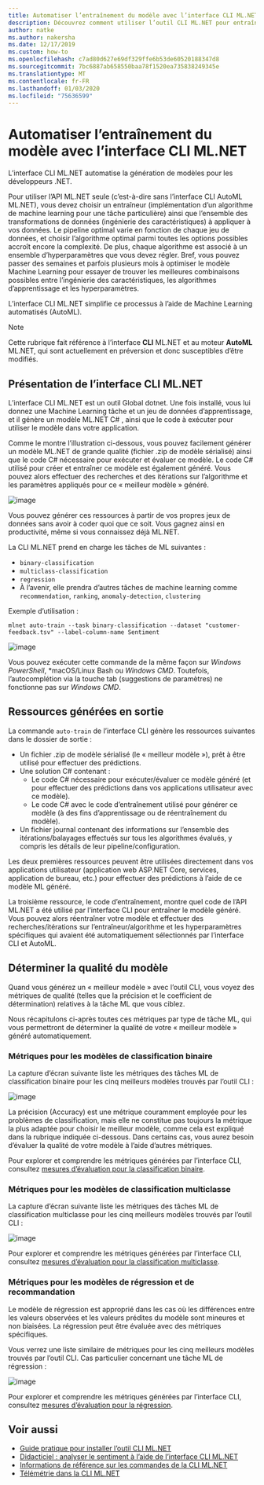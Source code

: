 ```yaml
---
title: Automatiser l’entraînement du modèle avec l’interface CLI ML.NET
description: Découvrez comment utiliser l’outil CLI ML.NET pour entraîner automatiquement le meilleur modèle à partir de la ligne de commande.
author: natke
ms.author: nakersha
ms.date: 12/17/2019
ms.custom: how-to
ms.openlocfilehash: c7ad80d627e69df329ffe6b53de60520188347d8
ms.sourcegitcommit: 7bc6887ab658550baa78f1520ea735838249345e
ms.translationtype: MT
ms.contentlocale: fr-FR
ms.lasthandoff: 01/03/2020
ms.locfileid: "75636599"
---
```

# <a name="automate-model-training-with-the-mlnet-cli"></a>Automatiser l’entraînement du modèle avec l’interface CLI ML.NET

L’interface CLI ML.NET automatise la génération de modèles pour les développeurs .NET.

Pour utiliser l’API ML.NET seule (c’est-à-dire sans l’interface CLI AutoML ML.NET), vous devez choisir un entraîneur (implémentation d’un algorithme de machine learning pour une tâche particulière) ainsi que l’ensemble des transformations de données (ingénierie des caractéristiques) à appliquer à vos données. Le pipeline optimal varie en fonction de chaque jeu de données, et choisir l’algorithme optimal parmi toutes les options possibles accroît encore la complexité. De plus, chaque algorithme est associé à un ensemble d’hyperparamètres que vous devez régler. Bref, vous pouvez passer des semaines et parfois plusieurs mois à optimiser le modèle Machine Learning pour essayer de trouver les meilleures combinaisons possibles entre l’ingénierie des caractéristiques, les algorithmes d’apprentissage et les hyperparamètres.

L’interface CLI ML.NET simplifie ce processus à l’aide de Machine Learning automatisés (AutoML). 

> [!NOTE]
> Cette rubrique fait référence à l’interface **CLI** ML.NET et au moteur **AutoML** ML.NET, qui sont actuellement en préversion et donc susceptibles d’être modifiés.

## <a name="what-is-the-mlnet-command-line-interface-cli"></a>Présentation de l’interface CLI ML.NET

L’interface CLI ML.NET est un outil Global dotnet. Une fois installé, vous lui donnez une Machine Learning tâche et un jeu de données d’apprentissage, et il génère un modèle ML.NET C# , ainsi que le code à exécuter pour utiliser le modèle dans votre application.

Comme le montre l’illustration ci-dessous, vous pouvez facilement générer un modèle ML.NET de grande qualité (fichier .zip de modèle sérialisé) ainsi que le code C# nécessaire pour exécuter et évaluer ce modèle. Le code C# utilisé pour créer et entraîner ce modèle est également généré. Vous pouvez alors effectuer des recherches et des itérations sur l’algorithme et les paramètres appliqués pour ce « meilleur modèle » généré.

![image](media/automate-training-with-cli/cli-high-level-process.png "Le moteur AutoML fonctionne à l’intérieur de l’interface CLI ML.NET")

Vous pouvez générer ces ressources à partir de vos propres jeux de données sans avoir à coder quoi que ce soit. Vous gagnez ainsi en productivité, même si vous connaissez déjà ML.NET.

La CLI ML.NET prend en charge les tâches de ML suivantes :

- `binary-classification`
- `multiclass-classification`
- `regression`
- À l’avenir, elle prendra d’autres tâches de machine learning comme `recommendation`, `ranking`, `anomaly-detection`, `clustering`

Exemple d’utilisation :

```console
mlnet auto-train --task binary-classification --dataset "customer-feedback.tsv" --label-column-name Sentiment
```

![image](media/automate-training-with-cli/cli-model-generation.gif)

Vous pouvez exécuter cette commande de la même façon sur *Windows PowerShell*, *macOS/Linux Bash ou *Windows CMD*. Toutefois, l’autocomplétion via la touche tab (suggestions de paramètres) ne fonctionne pas sur *Windows CMD*.

## <a name="output-assets-generated"></a>Ressources générées en sortie

La commande `auto-train` de l’interface CLI génère les ressources suivantes dans le dossier de sortie :

- Un fichier .zip de modèle sérialisé (le « meilleur modèle »), prêt à être utilisé pour effectuer des prédictions.
- Une solution C# contenant :
  - Le code C# nécessaire pour exécuter/évaluer ce modèle généré (et pour effectuer des prédictions dans vos applications utilisateur avec ce modèle).
  - Le code C# avec le code d’entraînement utilisé pour générer ce modèle (à des fins d’apprentissage ou de réentraînement du modèle).
- Un fichier journal contenant des informations sur l’ensemble des itérations/balayages effectués sur tous les algorithmes évalués, y compris les détails de leur pipeline/configuration.

Les deux premières ressources peuvent être utilisées directement dans vos applications utilisateur (application web ASP.NET Core, services, application de bureau, etc.) pour effectuer des prédictions à l’aide de ce modèle ML généré.

La troisième ressource, le code d’entraînement, montre quel code de l’API ML.NET a été utilisé par l’interface CLI pour entraîner le modèle généré. Vous pouvez alors réentraîner votre modèle et effectuer des recherches/itérations sur l’entraîneur/algorithme et les hyperparamètres spécifiques qui avaient été automatiquement sélectionnés par l’interface CLI et AutoML.

## <a name="understanding-the-quality-of-the-model"></a>Déterminer la qualité du modèle

Quand vous générez un « meilleur modèle » avec l’outil CLI, vous voyez des métriques de qualité (telles que la précision et le coefficient de détermination) relatives à la tâche ML que vous ciblez.

Nous récapitulons ci-après toutes ces métriques par type de tâche ML, qui vous permettront de déterminer la qualité de votre « meilleur modèle » généré automatiquement.

### <a name="metrics-for-binary-classification-models"></a>Métriques pour les modèles de classification binaire

La capture d’écran suivante liste les métriques des tâches ML de classification binaire pour les cinq meilleurs modèles trouvés par l’outil CLI :

![image](media/automate-training-with-cli/cli-binary-classification-metrics.png)

La précision (Accuracy) est une métrique couramment employée pour les problèmes de classification, mais elle ne constitue pas toujours la métrique la plus adaptée pour choisir le meilleur modèle, comme cela est expliqué dans la rubrique indiquée ci-dessous. Dans certains cas, vous aurez besoin d’évaluer la qualité de votre modèle à l’aide d’autres métriques.

Pour explorer et comprendre les métriques générées par l’interface CLI, consultez [mesures d’évaluation pour la classification binaire](resources/metrics.md#evaluation-metrics-for-binary-classification).

### <a name="metrics-for-multi-class-classification-models"></a>Métriques pour les modèles de classification multiclasse

La capture d’écran suivante liste les métriques des tâches ML de classification multiclasse pour les cinq meilleurs modèles trouvés par l’outil CLI :

![image](media/automate-training-with-cli/cli-multiclass-classification-metrics.png)

Pour explorer et comprendre les métriques générées par l’interface CLI, consultez [mesures d’évaluation pour la classification multiclasse](resources/metrics.md#evaluation-metrics-for-multi-class-classification).

### <a name="metrics-for-regression-and-recommendation-models"></a>Métriques pour les modèles de régression et de recommandation

Le modèle de régression est approprié dans les cas où les différences entre les valeurs observées et les valeurs prédites du modèle sont mineures et non biaisées. La régression peut être évaluée avec des métriques spécifiques.

Vous verrez une liste similaire de métriques pour les cinq meilleurs modèles trouvés par l’outil CLI. Cas particulier concernant une tâche ML de régression :

![image](media/automate-training-with-cli/cli-regression-metrics.png)

Pour explorer et comprendre les métriques générées par l’interface CLI, consultez [mesures d’évaluation pour la régression](resources/metrics.md#evaluation-metrics-for-regression-and-recommendation).

## <a name="see-also"></a>Voir aussi

- [Guide pratique pour installer l’outil CLI ML.NET](how-to-guides/install-ml-net-cli.md)
- [Didacticiel : analyser le sentiment à l’aide de l’interface CLI ML.NET](tutorials/sentiment-analysis-cli.md)
- [Informations de référence sur les commandes de la CLI ML.NET](reference/ml-net-cli-reference.md)
- [Télémétrie dans la CLI ML.NET](resources/ml-net-cli-telemetry.md)
